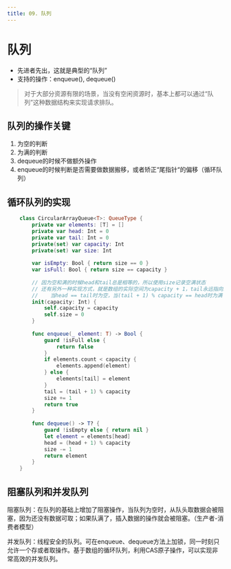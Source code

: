 ```yaml
---
title: 09. 队列
---
```


# 队列

- 先进者先出，这就是典型的“队列”
- 支持的操作：enqueue(), dequeue()

> 对于大部分资源有限的场景，当没有空闲资源时，基本上都可以通过“队列”这种数据结构来实现请求排队。

## 队列的操作关键

1. 为空的判断
2. 为满的判断
3. dequeue的时候不做额外操作
4. enqueue的时候判断是否需要做数据搬移，或者矫正“尾指针“的偏移（循环队列）

## 循环队列的实现

```swift
    class CircularArrayQueue<T>: QueueType {
        private var elements: [T] = []
        private var head: Int = 0
        private var tail: Int = 0
        private(set) var capacity: Int
        private(set) var size: Int
    
        var isEmpty: Bool { return size == 0 }
        var isFull: Bool { return size == capacity }
    
        // 因为空和满的时候head和tail总是相等的，所以使用size记录空满状态
        // 还有另外一种实现方式，就是数组的实际空间为capacity + 1，tail永远指向最后一个空位置
        //    当head == tail时为空，当(tail + 1) % capacity == head时为满
        init(capacity: Int) {
            self.capacity = capacity
            self.size = 0
        }
        
        func enqueue(_ element: T) -> Bool {
            guard !isFull else {
                return false
            }
            if elements.count < capacity {
                elements.append(element)
            } else {
                elements[tail] = element
            }
            tail = (tail + 1) % capacity
            size += 1
            return true
        }
        
        func dequeue() -> T? {
            guard !isEmpty else { return nil }
            let element = elements[head]
            head = (head + 1) % capacity
            size -= 1
            return element
        }
    }
```

## 阻塞队列和并发队列

阻塞队列：在队列的基础上增加了阻塞操作，当队列为空时，从队头取数据会被阻塞，因为还没有数据可取；如果队满了，插入数据的操作就会被阻塞。（生产者-消费者模型）

并发队列：线程安全的队列。可在enqueue、dequeue方法上加锁，同一时刻只允许一个存或者取操作。基于数组的循环队列，利用CAS原子操作，可以实现非常高效的并发队列。